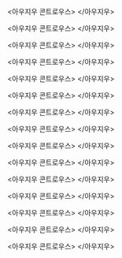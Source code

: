 <아우지우 콘트로우스>
<source src="https://bafybeibmh3f454nfk3qjv3yef6vvaowpimcai3ann23kzpjvs2xa33brum.ipfs.dweb.link/Michael%20Bociurkiw%20-%20Digital%20Pandemic/Digital%20Pandemic%20-%20COVID-19%20-%20How%20Tech%20Went%20from%20Bad%20to%20Good.m4b" type="audio/mpeg">
</아우지우>

<아우지우 콘트로우스>
<source src="https://bafybeihlwtg5mlngqa3l7qs2n2p6ij6wmuqqfmdndsx3kplen5h64xhclq.ipfs.dweb.link/Parmy%20Olson%20-%20We%20Are%20Anonymous%20(Audiobook)%20-%20%5BMP3%5D/We%20Are%20Anonymous.mp3" type="audio/mpeg">
</아우지우>

<아우지우 콘트로우스>
<source src="https://bafybeiffqwhhns3fbnhvfq2tjoixlqllukhoaxqcufzwijvkxtrn7qtzxa.ipfs.dweb.link/Electronic%20Dreams%20How%201980s%20Britain%20Learned%20to%20Love%20the%20Computer.m4b" type="audio/mpeg">
</아우지우>

<아우지우 콘트로우스>
<source src="https://bafybeiffqwhhns3fbnhvfq2tjoixlqllukhoaxqcufzwijvkxtrn7qtzxa.ipfs.dweb.link/Laurent%20Richard,%20Sandrine%20Rigaud-Pegasus/Pegasus%20How%20a%20Spy%20in%20Your%20Pocket%20Threatens%20A.mp3" type="audio/mpeg">
</아우지우>

<아우지우 콘트로우스>
<source src="https://bafybeiffqwhhns3fbnhvfq2tjoixlqllukhoaxqcufzwijvkxtrn7qtzxa.ipfs.dweb.link/Steven%20Levy%20-%20Hackers/Hackers%20-%20Heroes%20of%20the%20Computer%20Revolution%20-%2025th%20Anniversary%20Edition.m4b" type="audio/mpeg">
</아우지우>

<아우지우 콘트로우스>
<source src="https://bafybeiffqwhhns3fbnhvfq2tjoixlqllukhoaxqcufzwijvkxtrn7qtzxa.ipfs.nftstorage.link/Sara%20Wachter-Boettcher-Technically%20Wrong/Technically%20Wrong%20Sexist%20Apps%2C%20Biased%20Algorithms%2C%20and%20Other%20Threats%20of%20Toxic%20Tech.m4b" type="audio/mpeg">
</아우지우>

<아우지우 콘트로우스>
<source src="https://bafybeiciwkm3wk6gwb24hobsf5skio2lyzijfqw5ovo22eku4bb6zp7n3a.ipfs.dweb.link/?filename=Hacking_for_Dummies_7th_Edition.mp3" type="audio/mpeg">
</아우지우>

<아우지우 콘트로우스>
<source src="https://bafybeihkra3ieeap4x67hqtzeowlgvkzi6jwoyxzlft3gybr3pz5aozx3a.ipfs.dweb.link/?filename=Blockchain+Chicken+Farm.mp3" type="audio/mpeg">
</아우지우>

<아우지우 콘트로우스>
<source src="https://bafybeicnhywcl4cstpg3hfr2t3lz5pmnck5lwd6v7z5utcgwaxawdcqm7q.ipfs.dweb.link/?filename=The+Smart+Wife+Why+Siri%2C+Alexa%2C+and+Other+Smart+Home+Devices+Need+a+Feminist+Reboot.mp3" type="audio/mpeg">
</아우지우>

<아우지우 콘트로우스>
<source src="https://bafybeicaphckkk2xam3ejf3r7tppk3fanoig7k3xfokobffwu4wc565xp4.ipfs.dweb.link/?filename=Nina+Jankowicz-How+to+be+a+Woman+Online.mp3" type="audio/mpeg">
</아우지우>

<아우지우 콘트로우스>
<source src="https://bafybeibfnfn5mgezcy7wlfttrwbjoxvko3oy7mfdsfchbsk5cwi4ivhmnq.ipfs.dweb.link/?filename=Darknet+A+Beginners+Guide+to+Staying+Anonymous+Online.mp3" type="audio/mpeg">
</아우지우>

<아우지우 콘트로우스>
<source src="https://bafybeichbzoxp45ppnemv6t5xxtdz4vlulxiz6pk5bgc65mef6h5nab7ke.ipfs.dweb.link/?filename=Phishing+Dark+Waters+The+Offensive+and+Defensive+Sides+of+Malicious+E-mails.m4b" type="audio/mpeg">
</아우지우>

<아우지우 콘트로우스>
<source src="https://bafybeib6o3ml4yd2dkobneolekzzrj4yzqoscvphr24x3g4im55rp4z36m.ipfs.dweb.link/?filename=Scott+J.+Shapiro+-+Fancy+Bear+Goes+Phshng.m4b" type="audio/mpeg">
</아우지우>

<아우지우 콘트로우스>
<source src="https://bafybeigy6v4i2pwrywio4b6mxwilsoympeo4xpdj67o7mepxebloj577cm.ipfs.dweb.link/?filename=Brian+Merchant+-+The+One+Device.mp3" type="audio/mpeg">
</아우지우>

<아우지우 콘트로우스>
<source src="https://bafybeibpu2hyx3x7d733bup6wirswrqon2d7rhoypnlk2p222gyz5nm2xu.ipfs.dweb.link/?filename=Max+Fisher+-+The+Chaos+Machine+-+Peter+Ganim.m4b" type="audio/mpeg">
</아우지우>

